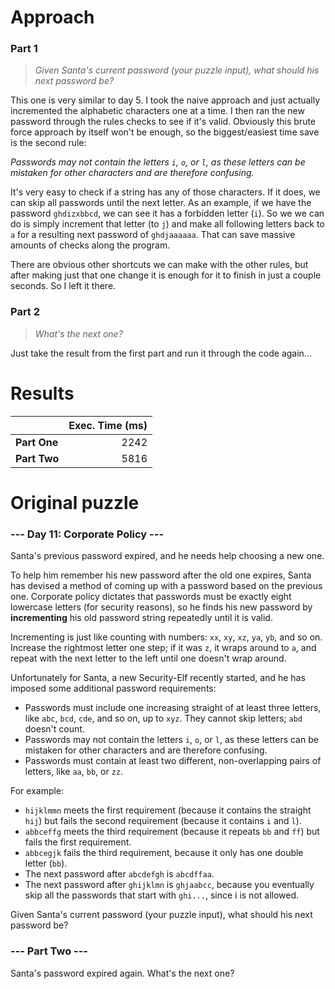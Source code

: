 # Approach
### Part 1
> _Given Santa's current password (your puzzle input), what should his next password be?_

This one is very similar to day 5. I took the naive approach and just actually incremented the alphabetic characters one
at a time. I then ran the new password through the rules checks to see if it's valid.
Obviously this brute force approach by itself won't be enough, so the biggest/easiest time save is the second rule:

_Passwords may not contain the letters `i`, `o`, or `l`, as these letters can be mistaken for other characters and are therefore confusing._

It's very easy to check if a string has any of those characters. If it does, we can skip all passwords until the next letter.
As an example, if we have the password `ghdizxbbcd`, we can see it has a forbidden letter (`i`). So we we can do is simply increment that letter
(to `j`) and make all following letters back to `a` for a resulting next password of `ghdjaaaaaa`. That can save massive amounts
of checks along the program.

There are obvious other shortcuts we can make with the other rules, but after making just that one change it is enough
for it to finish in just a couple seconds. So I left it there.

### Part 2
> _What's the next one?_

Just take the result from the first part and run it through the code again...

# Results

|              | Exec. Time (ms) |
|--------------|----------------:|
| **Part One** |            2242 |
| **Part Two** |            5816 |

# Original puzzle
### --- Day 11: Corporate Policy ---
Santa's previous password expired, and he needs help choosing a new one.

To help him remember his new password after the old one expires, Santa has devised a method of coming up with a password based on the previous one. Corporate policy dictates that passwords must be exactly eight lowercase letters (for security reasons), so he finds his new password by **incrementing** his old password string repeatedly until it is valid.

Incrementing is just like counting with numbers: `xx`, `xy`, `xz`, `ya`, `yb`, and so on. Increase the rightmost letter one step; if it was `z`, it wraps around to `a`, and repeat with the next letter to the left until one doesn't wrap around.

Unfortunately for Santa, a new Security-Elf recently started, and he has imposed some additional password requirements:

* Passwords must include one increasing straight of at least three letters, like `abc`, `bcd`, `cde`, and so on, up to `xyz`. They cannot skip letters; `abd` doesn't count.
* Passwords may not contain the letters `i`, `o`, or `l`, as these letters can be mistaken for other characters and are therefore confusing.
* Passwords must contain at least two different, non-overlapping pairs of letters, like `aa`, `bb`, or `zz`.

For example:

* `hijklmmn` meets the first requirement (because it contains the straight `hij`) but fails the second requirement (because it contains `i` and `l`).
* `abbceffg` meets the third requirement (because it repeats `bb` and `ff`) but fails the first requirement.
* `abbcegjk` fails the third requirement, because it only has one double letter (`bb`).
* The next password after `abcdefgh` is `abcdffaa`.
* The next password after `ghijklmn` is `ghjaabcc`, because you eventually skip all the passwords that start with `ghi...`, since i is not allowed.

Given Santa's current password (your puzzle input), what should his next password be?

### --- Part Two ---
Santa's password expired again. What's the next one?
